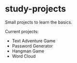 # study-projects
Small projects to learn the basics.

Current projects:
- Text Adventure Game
- Password Generator
- Hangman Game
- Word Cloud
